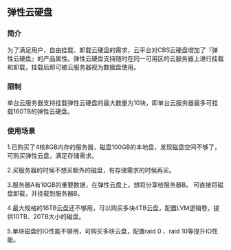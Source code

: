 ## 弹性云硬盘
### 简介


为了满足用户，自由挂载、卸载云硬盘的需求，云平台对CBS云硬盘增加了『弹性云硬盘』的产品属性。弹性云硬盘支持随时在同一可用区的云服务器上进行挂载和卸载，挂载后即可被云服务器视为数据盘使用。


### 限制

单台云服务器支持挂载弹性云硬盘的最大数量为10块，即单台云服务器最多可挂载160TB的弹性云硬盘。

### 使用场景

1.已购买了4核8GB内存的服务器，磁盘100GB的本地盘，发现磁盘空间不够了，可购买弹性云盘，满足存储需求。

2.买服务器的时候不想买额外的磁盘，有存储需求的时候再买。

3.服务器A有10GB的重要数据，在弹性云盘上，想将分享给服务器B。 可直接将磁盘卸载，并挂载到服务器B。

4.最大规格的16TB云盘还不够用，可以购买多块4TB云盘，配置LVM逻辑卷，提供10TB、20TB大小的磁盘。

5.单块磁盘的IO性能不够用，可购买多块云盘，配置raid 0 、raid 10等提升IO性能。